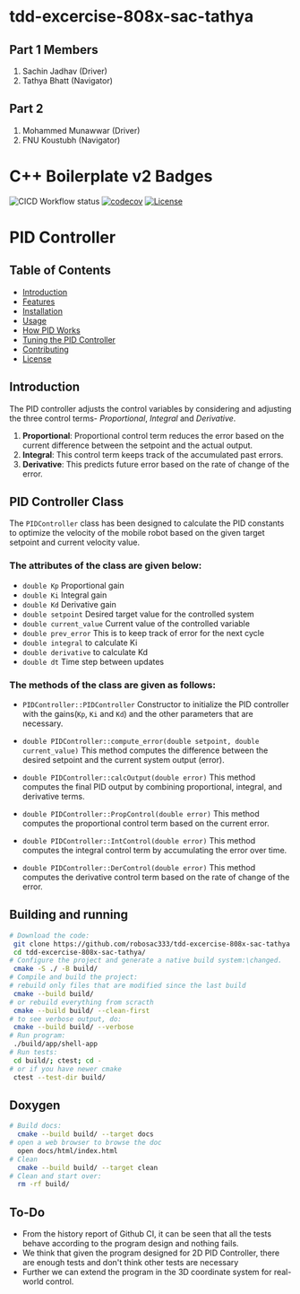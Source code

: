 # tdd-excercise-808x-sac-tathya

## Part 1 Members
1. Sachin Jadhav (Driver)
2. Tathya Bhatt (Navigator)

## Part 2 
1. Mohammed Munawwar (Driver)
2. FNU Koustubh (Navigator)

# C++ Boilerplate v2 Badges
![CICD Workflow status](https://github.com/robosac333/tdd-excercise-808x-sac-tathya/actions/workflows/run-unit-test-and-upload-codecov.yml/badge.svg) [![codecov](https://codecov.io/gh/robosac333/tdd-excercise-808x-sac-tathya/branch/main/graph/badge.svg)](https://codecov.io/gh/robosac333/tdd-excercise-808x-sac-tathya) [![License](https://img.shields.io/badge/license-MIT-blue.svg)](LICENSE)

# PID Controller

## Table of Contents
- [Introduction](#introduction)
- [Features](#features)
- [Installation](#installation)
- [Usage](#usage)
- [How PID Works](#how-pid-works)
- [Tuning the PID Controller](#tuning-the-pid-controller)
- [Contributing](#contributing)
- [License](#license)

## Introduction
The PID controller adjusts the control variables by considering and adjusting the three control terms- *Proportional*, *Integral* and *Derivative*.
1. **Proportional**: Proportional control term reduces the error based on the current difference between the setpoint and the actual output.
2. **Integral**: This control term keeps track of the accumulated past errors.
3. **Derivative**: This predicts future error based on the rate of change of the error.

## PID Controller Class
The `PIDController` class has been designed to calculate the PID constants to optimize the velocity of the mobile robot based on the given target setpoint and current velocity value.
### The attributes of the class are given below: 
- `double Kp` Proportional gain
- `double Ki` Integral gain
- `double Kd` Derivative gain
- `double setpoint` Desired target value for the controlled system
- `double current_value` Current value of the controlled variable
- `double prev_error` This is to keep track of error for the next cycle
- `double integral` to calculate Ki
- `double derivative` to calculate Kd
- `double dt` Time step between updates

### The methods of the class are given as follows:
- `PIDController::PIDController`
Constructor to initialize the PID controller with the gains(`Kp`, `Ki` and `Kd`) and the other parameters that are necessary.

- `double PIDController::compute_error(double setpoint, double current_value)`
This method computes the difference between the desired setpoint and the current system output (error).

- `double PIDController::calcOutput(double error)`
This method computes the final PID output by combining proportional, integral, and derivative terms.

- `double PIDController::PropControl(double error)`
This method computes the proportional control term based on the current error.

- `double PIDController::IntControl(double error)`
This method computes the integral control term by accumulating the error over time.

- `double PIDController::DerControl(double error)`
This method computes the derivative control term based on the rate of change of the error.

## Building and running
 ```bash
 # Download the code:
  git clone https://github.com/robosac333/tdd-excercise-808x-sac-tathya.git
  cd tdd-excercise-808x-sac-tathya/
# Configure the project and generate a native build system:\changed.
  cmake -S ./ -B build/
# Compile and build the project:
# rebuild only files that are modified since the last build
  cmake --build build/
# or rebuild everything from scracth
  cmake --build build/ --clean-first
# to see verbose output, do:
  cmake --build build/ --verbose
# Run program:
  ./build/app/shell-app
# Run tests:
  cd build/; ctest; cd -
# or if you have newer cmake
  ctest --test-dir build/
 ```

## Doxygen
```bash
# Build docs:
  cmake --build build/ --target docs
# open a web browser to browse the doc
  open docs/html/index.html
# Clean
  cmake --build build/ --target clean
# Clean and start over:
  rm -rf build/
```

## To-Do
- From the history report of Github CI, it can be seen that all the tests behave according to the program design and nothing fails.
- We think that given the program designed for 2D PID Controller, there are enough tests and don't think other tests are necessary
- Further we can extend the program in the 3D coordinate system for real-world control.
